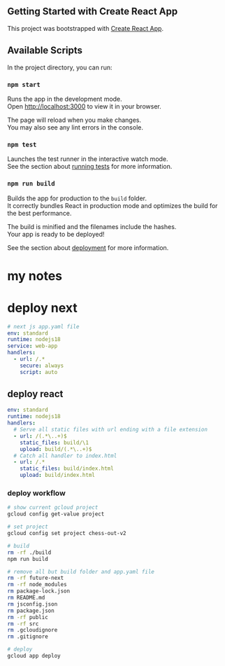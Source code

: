 ## Getting Started with Create React App

This project was bootstrapped with [Create React App](https://github.com/facebook/create-react-app).

## Available Scripts

In the project directory, you can run:

### `npm start`

Runs the app in the development mode.\
Open [http://localhost:3000](http://localhost:3000) to view it in your browser.

The page will reload when you make changes.\
You may also see any lint errors in the console.

### `npm test`

Launches the test runner in the interactive watch mode.\
See the section about [running tests](https://facebook.github.io/create-react-app/docs/running-tests) for more information.

### `npm run build`

Builds the app for production to the `build` folder.\
It correctly bundles React in production mode and optimizes the build for the best performance.

The build is minified and the filenames include the hashes.\
Your app is ready to be deployed!

See the section about [deployment](https://facebook.github.io/create-react-app/docs/deployment) for more information.

# my notes

# deploy next

```yaml
# next js app.yaml file
env: standard
runtime: nodejs18
service: web-app
handlers:
  - url: /.*
    secure: always
    script: auto
```

## deploy react

```yaml
env: standard
runtime: nodejs18
handlers:
  # Serve all static files with url ending with a file extension
  - url: /(.*\..+)$
    static_files: build/\1
    upload: build/(.*\..+)$
  # Catch all handler to index.html
  - url: /.*
    static_files: build/index.html
    upload: build/index.html
```

### deploy workflow

```bash
# show current gcloud project
gcloud config get-value project

# set project
gcloud config set project chess-out-v2

# build
rm -rf ./build
npm run build

# remove all but build folder and app.yaml file
rm -rf future-next
rm -rf node_modules
rm package-lock.json
rm README.md
rm jsconfig.json
rm package.json
rm -rf public
rm -rf src
rm .gcloudignore
rm .gitignore

# deploy
gcloud app deploy
```
